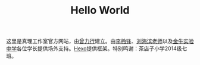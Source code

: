 ﻿---
title: Hello World
---
这里是真理工作室官方网站，由[曾力行](https://zenglixing0822.github.io)建立。由[李柃锋](https://leostudiooo.github.io)、[刘海滨老师](http://xuegoo.com)以及[金牛实验中学](http:\\bbs.jnschool.com)各位学长提供场外支持。[Hexo](https:\\hexo.io)提供框架。特别鸣谢：茶店子小学2014级七班。
